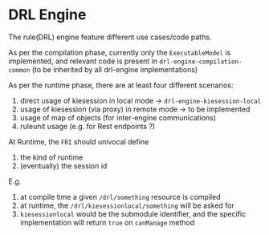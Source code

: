 [//]: # (  Licensed to the Apache Software Foundation &#40;ASF&#41; under one)
[//]: # (  or more contributor license agreements.  See the NOTICE file)
[//]: # (  distributed with this work for additional information)
[//]: # (  regarding copyright ownership.  The ASF licenses this file)
[//]: # (  to you under the Apache License, Version 2.0 &#40;the)
[//]: # (  "License"&#41;; you may not use this file except in compliance)
[//]: # (  with the License.  You may obtain a copy of the License at)
[//]: # ()
[//]: # (    http://www.apache.org/licenses/LICENSE-2.0)
[//]: # ()
[//]: # (  Unless required by applicable law or agreed to in writing,)
[//]: # (  software distributed under the License is distributed on an)
[//]: # (  "AS IS" BASIS, WITHOUT WARRANTIES OR CONDITIONS OF ANY)
[//]: # (  KIND, either express or implied.  See the License for the)
[//]: # (  specific language governing permissions and limitations)
[//]: # (  under the License.)

DRL Engine
==========

The rule(DRL) engine feature different use cases/code paths.

As per the compilation phase, currently only the `ExecutableModel` is implemented, and relevant code is present in `drl-engine-compilation-common` (to be inherited by all drl-engine implementations)

As per the runtime phase, there are at least four different scenarios:

1. direct usage of kiesession in local mode -> `drl-engine-kiesession-local`
2. usage of kiesession (via proxy) in remote mode -> to be implemented
3. usage of map of objects (for inter-engine communications)
4. ruleunit usage (e.g. for Rest endpoints ?)


At Runtime, the `FRI` should univocal define
1. the kind of runtime
2. (eventually) the session id

E.g.
1. at compile time a given `/drl/something` resource is compiled
2. at runtime, the `/drl/kiesessionlocal/something` will be asked for
3. `kiesessionlocal` would be the submodule identifier, and the specific implementation will return `true` on `canManage` method
